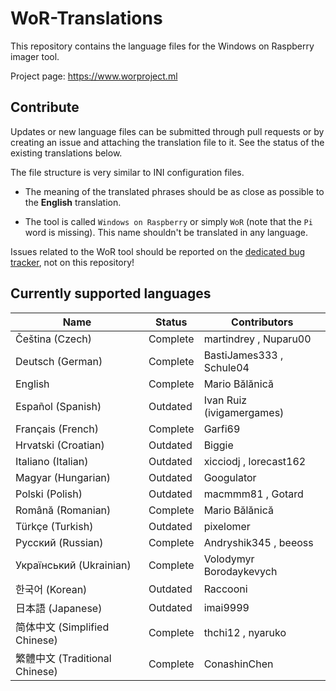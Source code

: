 # WoR-Translations
This repository contains the language files for the Windows on Raspberry imager tool.

Project page: https://www.worproject.ml

## Contribute
Updates or new language files can be submitted through pull requests or by creating an issue and attaching the translation file to it. See the status of the existing translations below.

The file structure is very similar to INI configuration files.

* The meaning of the translated phrases should be as close as possible to the **English** translation.

* The tool is called `Windows on Raspberry` or simply `WoR` (note that the `Pi` word is missing). This name shouldn't be translated in any language. 

Issues related to the WoR tool should be reported on the [dedicated bug tracker](https://www.worproject.ml/bugtracker), not on this repository!

## Currently supported languages

| Name                          | Status   | Contributors 
| ----------------------------- | -------- | --------------
| Čeština (Czech)               | Complete | martindrey , Nuparu00
| Deutsch (German)              | Complete | BastiJames333 , Schule04 
| English                       | Complete | Mario Bălănică
| Español (Spanish)             | Outdated | Ivan Ruiz (ivigamergames) 
| Français (French)             | Complete | Garfi69
| Hrvatski (Croatian)           | Outdated | Biggie 
| Italiano (Italian)            | Outdated | xicciodj , lorecast162 
| Magyar (Hungarian)            | Outdated | Googulator 
| Polski (Polish)               | Outdated | macmmm81 , Gotard
| Română (Romanian)             | Complete | Mario Bălănică
| Türkçe (Turkish)              | Outdated | pixelomer
| Русский (Russian)             | Complete | Andryshik345 , beeoss
| Український (Ukrainian)       | Complete | Volodymyr Borodaykevych
| 한국어 (Korean)               | Outdated | Raccooni
| 日本語 (Japanese)             | Outdated | imai9999
| 简体中文 (Simplified Chinese) | Complete | thchi12 , nyaruko
| 繁體中文 (Traditional Chinese)| Complete | ConashinChen